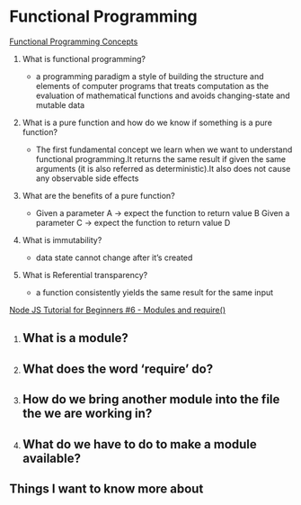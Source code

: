 # Functional Programming
[Functional Programming Concepts](https://medium.com/the-renaissance-developer/concepts-of-functional-programming-in-javascript-6bc84220d2aa)

1. What is functional programming?
    - a programming paradigm a style of building the structure and elements of computer programs that treats computation as the evaluation of mathematical functions and avoids changing-state and mutable data

2. What is a pure function and how do we know if something is a pure function?
    - The first fundamental concept we learn when we want to understand functional programming.It returns the same result if given the same arguments (it is also referred as deterministic).It also does not cause any observable side effects

3. What are the benefits of a pure function?
    - Given a parameter A → expect the function to return value B
Given a parameter C → expect the function to return value D

4. What is immutability?
    - data state cannot change after it’s created
    
5. What is Referential transparency?
    -  a function consistently yields the same result for the same input

[Node JS Tutorial for Beginners #6 - Modules and require()](https://www.youtube.com/watch?v=xHLd36QoS4k)

1. What is a module?
    - 

2. What does the word ‘require’ do?
    - 
 
3. How do we bring another module into the file the we are working in?
    - 

4. What do we have to do to make a module available?
    - 

## Things I want to know more about